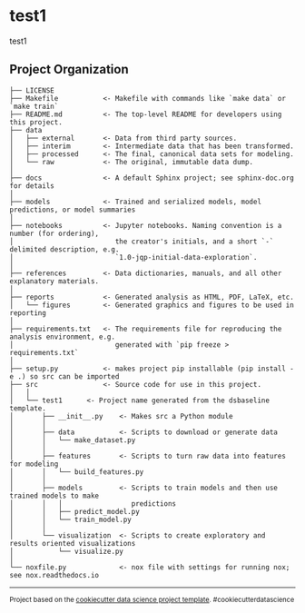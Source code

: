 test1
==============================

test1

Project Organization
------------

    ├── LICENSE
    ├── Makefile           <- Makefile with commands like `make data` or `make train`
    ├── README.md          <- The top-level README for developers using this project.
    ├── data
    │   ├── external       <- Data from third party sources.
    │   ├── interim        <- Intermediate data that has been transformed.
    │   ├── processed      <- The final, canonical data sets for modeling.
    │   └── raw            <- The original, immutable data dump.
    │
    ├── docs               <- A default Sphinx project; see sphinx-doc.org for details
    │
    ├── models             <- Trained and serialized models, model predictions, or model summaries
    │
    ├── notebooks          <- Jupyter notebooks. Naming convention is a number (for ordering),
    │                         the creator's initials, and a short `-` delimited description, e.g.
    │                         `1.0-jqp-initial-data-exploration`.
    │
    ├── references         <- Data dictionaries, manuals, and all other explanatory materials.
    │
    ├── reports            <- Generated analysis as HTML, PDF, LaTeX, etc.
    │   └── figures        <- Generated graphics and figures to be used in reporting
    │
    ├── requirements.txt   <- The requirements file for reproducing the analysis environment, e.g.
    │                         generated with `pip freeze > requirements.txt`
    │
    ├── setup.py           <- makes project pip installable (pip install -e .) so src can be imported
    ├── src                <- Source code for use in this project.
    │   │
    │   └── test1      <- Project name generated from the dsbaseline template.
    │       ├── __init__.py    <- Makes src a Python module
    │       │
    │       ├── data           <- Scripts to download or generate data
    │       │   └── make_dataset.py
    │       │
    │       ├── features       <- Scripts to turn raw data into features for modeling
    │       │   └── build_features.py
    │       │
    │       ├── models         <- Scripts to train models and then use trained models to make
    │       │   │                 predictions
    │       │   ├── predict_model.py
    │       │   └── train_model.py
    │       │
    │       └── visualization  <- Scripts to create exploratory and results oriented visualizations
    │           └── visualize.py
    │
    └── noxfile.py             <- nox file with settings for running nox; see nox.readthedocs.io


--------

<p><small>Project based on the <a target="_blank" href="https://drivendata.github.io/cookiecutter-data-science/">cookiecutter data science project template</a>. #cookiecutterdatascience</small></p>
